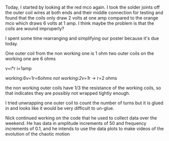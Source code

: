 Today, I started by looking at the red mco again. I took the solder joints off the outer coil wires at both ends and their middle connection for testing and found that the coils only draw 2 volts at one amp compared to the orange mco which draws 6 volts at 1 amp. I think maybe the problem is that the coils are wound improperly?

I spent some time rearranging and simplifying our poster because it's due today.

One outer coil from the non working one is 1 ohm
two outer coils on the working one are 6 ohms

v=i*r
i=1amp

working:6v=1*r=6ohms
not working:2v=1*r -> r=2 ohms

the non working outer coils have 1/3 the resistance of the working coils, so that indicates they are possibly not wrapped tightly enough. 

I tried unwrapping one outer coil to count the number of turns but it is glued in and looks like it would be very difficult to un-glue.

Nick continued working on the code that he used to collect data over the weekend. He has data in amplitude increments of 50 and frequency increments of 0.1, and he intends to use the data plots to make videos of the evolution of the chaotic motion
